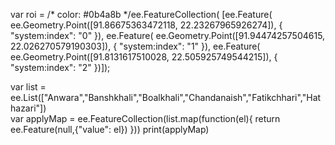var roi = /* color: #0b4a8b */ee.FeatureCollection(
        [ee.Feature(
            ee.Geometry.Point([91.86675363472118, 22.23267965926274]),
            {
              "system:index": "0"
            }),
        ee.Feature(
            ee.Geometry.Point([91.94474257504615, 22.026270579190303]),
            {
              "system:index": "1"
            }),
        ee.Feature(
            ee.Geometry.Point([91.8131617510028, 22.505925749544215]),
            {
              "system:index": "2"
            })]);

var list = ee.List(["Anwara","Banshkhali","Boalkhali","Chandanaish","Fatikchhari","Hathazari"])  
var applyMap = ee.FeatureCollection(list.map(function(el){
  return ee.Feature(null,{"value": el})
  }))
  print(applyMap)
